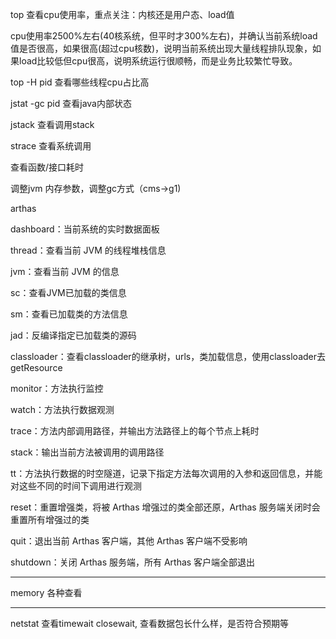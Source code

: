 top 查看cpu使用率，重点关注：内核还是用户态、load值

cpu使用率2500%左右(40核系统，但平时才300%左右)，并确认当前系统load值是否很高，如果很高(超过cpu核数)，说明当前系统出现大量线程排队现象，如果load比较低但cpu很高，说明系统运行很顺畅，而是业务比较繁忙导致。


top -H pid 查看哪些线程cpu占比高

jstat -gc pid 查看java内部状态

jstack 查看调用stack 

strace 查看系统调用

查看函数/接口耗时

调整jvm 内存参数，调整gc方式（cms->g1)

arthas

dashboard：当前系统的实时数据面板

thread：查看当前 JVM 的线程堆栈信息

jvm：查看当前 JVM 的信息

sc：查看JVM已加载的类信息

sm：查看已加载类的方法信息

jad：反编译指定已加载类的源码

classloader：查看classloader的继承树，urls，类加载信息，使用classloader去getResource

monitor：方法执行监控

watch：方法执行数据观测

trace：方法内部调用路径，并输出方法路径上的每个节点上耗时

stack：输出当前方法被调用的调用路径

tt：方法执行数据的时空隧道，记录下指定方法每次调用的入参和返回信息，并能对这些不同的时间下调用进行观测

reset：重置增强类，将被 Arthas 增强过的类全部还原，Arthas 服务端关闭时会重置所有增强过的类

quit：退出当前 Arthas 客户端，其他 Arthas 客户端不受影响

shutdown：关闭 Arthas 服务端，所有 Arthas 客户端全部退出

---

memory 各种查看

---

netstat 查看timewait closewait, 查看数据包长什么样，是否符合预期等
